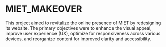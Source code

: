 # MIET_MAKEOVER
This project aimed to revitalize the online presence of MIET by redesigning its website. The primary objectives were to enhance the visual appeal, improve user experience (UX), optimize for responsiveness across various devices, and reorganize content for improved clarity and accessibility.
